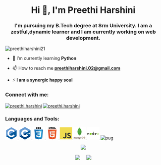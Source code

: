 <h1 align="center">Hi 👋, I'm Preethi Harshini</h1>
<h3 align="center">I'm pursuing my B.Tech degree at Srm University. I am a zestful,dynamic learner and I am currently working on web development.</h3>

<p align="left"> <img src="https://komarev.com/ghpvc/?username=preethiharshini21&label=Profile%20views&color=0e75b6&style=flat" alt="preethiharshini21" /> </p>

- 🌱 I’m currently learning **Python**

- 📫 How to reach me **preethiharshini.02@gmail.com**

- ⚡ **I am a synergic happy soul**

<h3 align="left">Connect with me:</h3>
<p align="left">
<a href="https://linkedin.com/in/preethi harshini" target="blank"><img align="center" src="https://raw.githubusercontent.com/rahuldkjain/github-profile-readme-generator/master/src/images/icons/Social/linked-in-alt.svg" alt="preethi harshini" height="30" width="40" /></a>
<a href="https://instagram.com/preethi.harshini" target="blank"><img align="center" src="https://raw.githubusercontent.com/rahuldkjain/github-profile-readme-generator/master/src/images/icons/Social/instagram.svg" alt="preethi.harshini" height="30" width="40" /></a>
</p>

<h3 align="left">Languages and Tools:</h3>
<p align="left"> <a href="https://www.cprogramming.com/" target="_blank" rel="noreferrer"> <img src="https://raw.githubusercontent.com/devicons/devicon/master/icons/c/c-original.svg" alt="c" width="40" height="40"/> </a> <a href="https://www.w3schools.com/cpp/" target="_blank" rel="noreferrer"> <img src="https://raw.githubusercontent.com/devicons/devicon/master/icons/cplusplus/cplusplus-original.svg" alt="cplusplus" width="40" height="40"/> </a> <a href="https://www.w3schools.com/css/" target="_blank" rel="noreferrer"> <img src="https://raw.githubusercontent.com/devicons/devicon/master/icons/css3/css3-original-wordmark.svg" alt="css3" width="40" height="40"/> </a> <a href="https://www.w3.org/html/" target="_blank" rel="noreferrer"> <img src="https://raw.githubusercontent.com/devicons/devicon/master/icons/html5/html5-original-wordmark.svg" alt="html5" width="40" height="40"/> </a> <a href="https://developer.mozilla.org/en-US/docs/Web/JavaScript" target="_blank" rel="noreferrer"> <img src="https://raw.githubusercontent.com/devicons/devicon/master/icons/javascript/javascript-original.svg" alt="javascript" width="40" height="40"/> </a> <a href="https://www.mongodb.com/" target="_blank" rel="noreferrer"> <img src="https://raw.githubusercontent.com/devicons/devicon/master/icons/mongodb/mongodb-original-wordmark.svg" alt="mongodb" width="40" height="40"/> </a> <a href="https://nodejs.org" target="_blank" rel="noreferrer"> <img src="https://raw.githubusercontent.com/devicons/devicon/master/icons/nodejs/nodejs-original-wordmark.svg" alt="nodejs" width="40" height="40"/> </a> <a href="https://pugjs.org" target="_blank" rel="noreferrer"> <img src="https://cdn.worldvectorlogo.com/logos/pug.svg" alt="pug" width="40" height="40"/> </a> </p>

<p align="center"><img src="https://github-readme-stats.vercel.app/api?username=preethiharshini21&theme=github_dark&show_icons=true"/></p>

<p align="center" >
<img src="https://github-readme-stats.vercel.app/api/top-langs/?username=preethiharshini21&layout=compact&theme=github_dark" width="42%"/>
&nbsp; &nbsp;
<img src="https://github-readme-streak-stats.herokuapp.com/?user=preethiharshini21&theme=highcontrast"width="50%"/>
</p>


